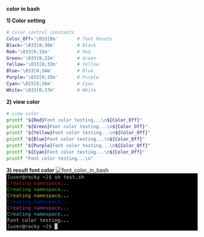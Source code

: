 **color in bash**

**1) Color setting**
```bash
# Color control constants
Color_Off='\033[0m'       # Text Resets
Black='\033[0;30m'        # Black
Red='\033[0;31m'          # Red
Green='\033[0;32m'        # Green
Yellow='\033[0;33m'       # Yellow
Blue='\033[0;34m'         # Blue
Purple='\033[0;35m'       # Purple
Cyan='\033[0;36m'         # Cyan
White='\033[0;37m'        # White

```


**2) view color**
```bash
# view color
printf "${Red}Font color testing...\n${Color_Off}"
printf "${Green}Font color testing...\n${Color_Off}"
printf "${Yellow}Font color testing...\n${Color_Off}"
printf "${Blue}Font color testing...\n${Color_Off}"
printf "${Purple}Font color testing...\n${Color_Off}"
printf "${Cyan}Font color testing...\n${Color_Off}"
printf "Font color testing...\n"
```


**3) result font color**
![font_color_in_bash](https://github.com/pwn4all/repository/tree/master/etc/imgs/font_color_in_bash.png)
![font_color_in_bash](./imgs/font_color_in_bash.png)
